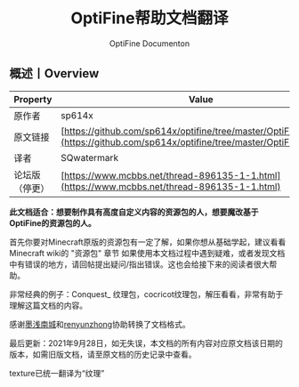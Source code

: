 <center><h1>OptiFine帮助文档翻译</h1><p>OptiFine Documenton</p></center>

## 概述丨Overview

| Property       | Value                                                        |
| -------------- | ------------------------------------------------------------ |
| 原作者         | sp614x                                                       |
| 原文链接       | [https://github.com/sp614x/optifine/tree/master/OptiFineDoc/doc](https://github.com/sp614x/optifine/tree/master/OptiFineDoc/doc) |
| 译者           | SQwatermark                                                  |
| 论坛版（停更） | [https://www.mcbbs.net/thread-896135-1-1.html](https://www.mcbbs.net/thread-896135-1-1.html) |

**此文档适合：想要制作具有高度自定义内容的资源包的人，想要魔改基于OptiFine的资源包的人。**

首先你要对Minecraft原版的资源包有一定了解，如果你想从基础学起，建议看看Minecraft wiki的 "资源包" 章节
如果使用本文档过程中遇到疑难，或者发现文档中有错误的地方，请回帖提出疑问/指出错误。这也会给接下来的阅读者很大帮助。

非常经典的例子：Conquest_ 纹理包，cocricot纹理包，解压看看，非常有助于理解这篇文档的内容。

感谢[墨浅南城](https://www.mcbbs.net/home.php?mod=space&uid=1671404)和[renyunzhong](https://www.mcbbs.net/home.php?mod=space&uid=424912)协助转换了文档格式。

最后更新：2021年9月28日，如无失误，本文档的所有内容对应原文档该日期的版本，如需旧版文档，请至原文档的历史记录中查看。

texture已统一翻译为“纹理”